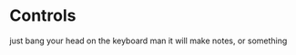 <!-- TITLE: Controls -->
<!-- SUBTITLE: A quick summary of Controls -->

# Controls

just bang your head on the keyboard man it will make notes, or something